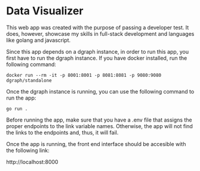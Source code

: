 # Data Visualizer

This web app was created with the purpose of passing a developer test. It does, however, showcase my skills in full-stack development and languages like golang and javascript.

Since this app depends on a dgraph instance, in order to run this app, you first have to run the dgraph instance. If you have docker installed, run the following command:

```
docker run --rm -it -p 8001:8001 -p 8081:8081 -p 9080:9080 dgraph/standalone
``` 

Once the dgraph instance is running, you can use the following command to run the app:

```
go run .
```

Before running the app, make sure that you have a .env file that assigns the proper endpoints to the link variable names. Otherwise, the app will not find the links to the endpoints and, thus, it will fail. 

Once the app is running, the front end interface should be accesible with the following link:


http://localhost:8000


